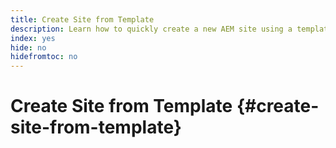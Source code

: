 ```yaml
---
title: Create Site from Template
description: Learn how to quickly create a new AEM site using a template
index: yes
hide: no
hidefromtoc: no
---
```


# Create Site from Template {#create-site-from-template}
